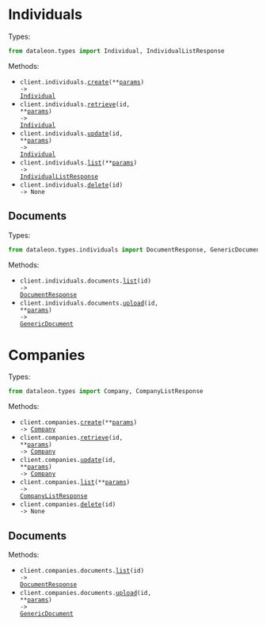 # Individuals

Types:

```python
from dataleon.types import Individual, IndividualListResponse
```

Methods:

- <code title="post /individuals">client.individuals.<a href="./src/dataleon/resources/individuals/individuals.py">create</a>(\*\*<a href="src/dataleon/types/individual_create_params.py">params</a>) -> <a href="./src/dataleon/types/individual.py">Individual</a></code>
- <code title="get /individuals/{id}">client.individuals.<a href="./src/dataleon/resources/individuals/individuals.py">retrieve</a>(id, \*\*<a href="src/dataleon/types/individual_retrieve_params.py">params</a>) -> <a href="./src/dataleon/types/individual.py">Individual</a></code>
- <code title="put /individuals/{id}">client.individuals.<a href="./src/dataleon/resources/individuals/individuals.py">update</a>(id, \*\*<a href="src/dataleon/types/individual_update_params.py">params</a>) -> <a href="./src/dataleon/types/individual.py">Individual</a></code>
- <code title="get /individuals">client.individuals.<a href="./src/dataleon/resources/individuals/individuals.py">list</a>(\*\*<a href="src/dataleon/types/individual_list_params.py">params</a>) -> <a href="./src/dataleon/types/individual_list_response.py">IndividualListResponse</a></code>
- <code title="delete /individuals/{id}">client.individuals.<a href="./src/dataleon/resources/individuals/individuals.py">delete</a>(id) -> None</code>

## Documents

Types:

```python
from dataleon.types.individuals import DocumentResponse, GenericDocument
```

Methods:

- <code title="get /individuals/{id}/documents">client.individuals.documents.<a href="./src/dataleon/resources/individuals/documents.py">list</a>(id) -> <a href="./src/dataleon/types/individuals/document_response.py">DocumentResponse</a></code>
- <code title="post /individuals/{id}/documents">client.individuals.documents.<a href="./src/dataleon/resources/individuals/documents.py">upload</a>(id, \*\*<a href="src/dataleon/types/individuals/document_upload_params.py">params</a>) -> <a href="./src/dataleon/types/individuals/generic_document.py">GenericDocument</a></code>

# Companies

Types:

```python
from dataleon.types import Company, CompanyListResponse
```

Methods:

- <code title="post /companies">client.companies.<a href="./src/dataleon/resources/companies/companies.py">create</a>(\*\*<a href="src/dataleon/types/company_create_params.py">params</a>) -> <a href="./src/dataleon/types/company.py">Company</a></code>
- <code title="get /companies/{id}">client.companies.<a href="./src/dataleon/resources/companies/companies.py">retrieve</a>(id, \*\*<a href="src/dataleon/types/company_retrieve_params.py">params</a>) -> <a href="./src/dataleon/types/company.py">Company</a></code>
- <code title="put /companies/{id}">client.companies.<a href="./src/dataleon/resources/companies/companies.py">update</a>(id, \*\*<a href="src/dataleon/types/company_update_params.py">params</a>) -> <a href="./src/dataleon/types/company.py">Company</a></code>
- <code title="get /companies">client.companies.<a href="./src/dataleon/resources/companies/companies.py">list</a>(\*\*<a href="src/dataleon/types/company_list_params.py">params</a>) -> <a href="./src/dataleon/types/company_list_response.py">CompanyListResponse</a></code>
- <code title="delete /companies/{id}">client.companies.<a href="./src/dataleon/resources/companies/companies.py">delete</a>(id) -> None</code>

## Documents

Methods:

- <code title="get /companies/{id}/documents">client.companies.documents.<a href="./src/dataleon/resources/companies/documents.py">list</a>(id) -> <a href="./src/dataleon/types/individuals/document_response.py">DocumentResponse</a></code>
- <code title="post /companies/{id}/documents">client.companies.documents.<a href="./src/dataleon/resources/companies/documents.py">upload</a>(id, \*\*<a href="src/dataleon/types/companies/document_upload_params.py">params</a>) -> <a href="./src/dataleon/types/individuals/generic_document.py">GenericDocument</a></code>
